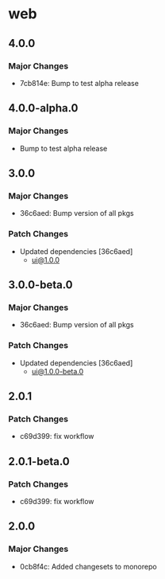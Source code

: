 # web

## 4.0.0

### Major Changes

- 7cb814e: Bump to test alpha release

## 4.0.0-alpha.0

### Major Changes

- Bump to test alpha release

## 3.0.0

### Major Changes

- 36c6aed: Bump version of all pkgs

### Patch Changes

- Updated dependencies [36c6aed]
  - ui@1.0.0

## 3.0.0-beta.0

### Major Changes

- 36c6aed: Bump version of all pkgs

### Patch Changes

- Updated dependencies [36c6aed]
  - ui@1.0.0-beta.0

## 2.0.1

### Patch Changes

- c69d399: fix workflow

## 2.0.1-beta.0

### Patch Changes

- c69d399: fix workflow

## 2.0.0

### Major Changes

- 0cb8f4c: Added changesets to monorepo
